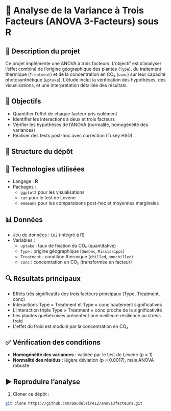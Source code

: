 # 🌿 Analyse de la Variance à Trois Facteurs (ANOVA 3-Facteurs) sous R

## 📘 Description du projet
Ce projet implémente une ANOVA à trois facteurs. L’objectif est d’analyser l’effet combiné de l’origine géographique des plantes (`Type`), du traitement thermique (`Treatment`) et de la concentration en CO₂ (`conc`) sur leur capacité photosynthétique (`uptake`). L’étude inclut la vérification des hypothèses, des visualisations, et une interprétation détaillée des résultats.

## 🧪 Objectifs
- Quantifier l’effet de chaque facteur pris isolément
- Identifier les interactions à deux et trois facteurs
- Vérifier les hypothèses de l’ANOVA (normalité, homogénéité des variances)
- Réaliser des tests post-hoc avec correction (Tukey HSD)

## 📁 Structure du dépôt

## 🧰 Technologies utilisées
- Langage : **R**
- Packages :
  - `ggplot2` pour les visualisations
  - `car` pour le test de Levene
  - `emmeans` pour les comparaisons post-hoc et moyennes marginales

## 📊 Données
- Jeu de données : `CO2` (intégré à R)
- Variables :
  - `uptake` : taux de fixation du CO₂ (quantitative)
  - `Type` : origine géographique (`Quebec`, `Mississippi`)
  - `Treatment` : condition thermique (`chilled`, `nonchilled`)
  - `conc` : concentration en CO₂ (transformée en facteur)

## 🔍 Résultats principaux
- Effets très significatifs des trois facteurs principaux (Type, Treatment, conc)
- Interactions Type × Treatment et Type × conc hautement significatives
- L’interaction triple Type × Treatment × conc proche de la significativité
- Les plantes québécoises présentent une meilleure résilience au stress froid
- L'effet du froid est modulé par la concentration en CO₂

## ✅ Vérification des conditions
- **Homogénéité des variances** : validée par le test de Levene (p = 1)
- **Normalité des résidus** : légère déviation (p ≈ 0.0017), mais ANOVA robuste

## ▶️ Reproduire l’analyse
1. Cloner ce dépôt :
```bash
git clone https://github.com/Baudelaire12/anova3facteurs.git
